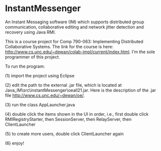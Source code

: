 InstantMessenger
================

An Instant Messaging software (IM) which supports distributed group communication, collaborative editing and network jitter detection and recovery using Java RMI.

This is a course project for Comp 790-063: Implementing Distributed Collaborative Systems. The link for the course is here: http://www.cs.unc.edu/~dewan/colab-impl/current/index.html. I'm the sole programmer of this project.

To run the program: 

(1) import the project using Eclipse 

(2) edit the path to the external .jar file, which is located at Java_IM\src\instantMessenger\oeall21.jar. Here is the description of the .jar file http://www.cs.unc.edu/~dewan/oe/.

(3) run the class AppLauncher.java 

(4) double click the items shown in the UI in order, i.e., first double click RMIRegistryStarter, then SessionServer, then RelayServer, then ClientLauncher 

(5) to create more users, double click ClientLauncher again 

(6) enjoy! 

